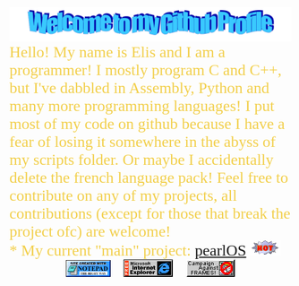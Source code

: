 <div align=center>
  <img src="https://github.com/ElisStaaf/ElisStaaf/raw/main/img/welcome.png"
       alt="Welcome to my Github Profile" />
</div>

<span style="color: #f2cf4a; font-family: Babas; font-size: 2em;">
  Hello! My name is Elis and I am a programmer! I mostly program
  C and C++, but I've dabbled in Assembly, Python and many more
  programming languages! I put most of my code on github because
  I have a fear of losing it somewhere in the abyss of my scripts
  folder. Or maybe I accidentally delete the french language pack!
  Feel free to contribute on any of my projects, all contributions
  (except for those that break the project ofc) are welcome!
  <br />
  * My current "main" project:
      <a href="https://github.com/ElisStaaf/pearlOS">pearlOS</a>
      <img src="https://github.com/ElisStaaf/ElisStaaf/raw/main/img/hot.gif"
           alt="Hot!" />
                            
</span>

<div align=center>
  <img src="https://raw.githubusercontent.com/ElisStaaf/ElisStaaf/main/img/notepad.gif"
       alt="Site created with Notepad" height="30" />
  <span>&nbsp;&nbsp;&nbsp;&nbsp;</span>  
  <img src="https://raw.githubusercontent.com/ElisStaaf/ElisStaaf/main/img/ie.gif"
       alt="Microsoft Internet Explorer" />
  <span>&nbsp;&nbsp;&nbsp;&nbsp;</span>  
  <img src="https://raw.githubusercontent.com/ElisStaaf/ElisStaaf/main/img/noframes.gif"
       alt="Campaign against frames!" />
</div>
